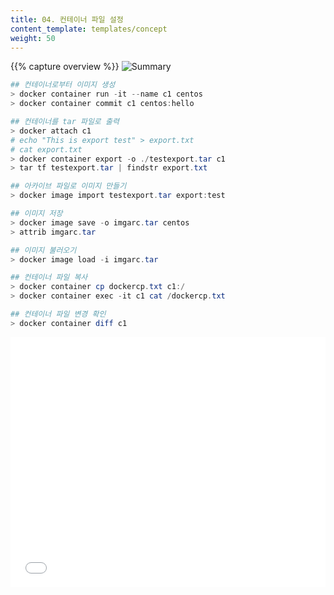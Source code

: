 ```yaml
---
title: 04. 컨테이너 파일 설정
content_template: templates/concept
weight: 50
---
```

{{% capture overview %}}
![Summary](/images/docs/Docker/chapter4/ch4_4_Summary.JPG)

```powershell
## 컨테이너로부터 이미지 생성
> docker container run -it --name c1 centos
> docker container commit c1 centos:hello

## 컨테이너를 tar 파일로 출력
> docker attach c1
# echo "This is export test" > export.txt
# cat export.txt
> docker container export -o ./testexport.tar c1
> tar tf testexport.tar | findstr export.txt

## 아카이브 파일로 이미지 만들기
> docker image import testexport.tar export:test

## 이미지 저장
> docker image save -o imgarc.tar centos
> attrib imgarc.tar

## 이미지 불러오기
> docker image load -i imgarc.tar

## 컨테이너 파일 복사
> docker container cp dockercp.txt c1:/
> docker container exec -it c1 cat /dockercp.txt

## 컨테이너 파일 변경 확인
> docker container diff c1
```

<iframe width="100%" height=400  src="/images/docs/Docker/chapter4/ch4_4.mp4" frameborder="0" allow="autoplay" />
{{% /capture %}}

{{% capture body %}}

## 1. 컨테이너로부터 이미지 작성(container commit)

>  `docker container commit [OPTIONS] CONTAINER [REPOSITORY[:TAG]]`

- `docker container commit`명령을 사용하여 컨테이너를 수정하여 새로운 이미지를 생성 할 수 있다.

  <pre>
  <font color="darkblue"><b>> docker container commit --help</b></font>
  <font color="darkgreen"><b>Usage:  docker commit [OPTIONS] CONTAINER [REPOSITORY[:TAG]]</b></font>
  Create a new image from a container's changes
  Options:
    -a, --author string    Author (e.g., "John Hannibal Smith
                           <hannibal@a-team.com>")
    -c, --change list      Apply Dockerfile instruction to the created image
    -m, --message string   Commit message
    -p, --pause            Pause container during commit (default true)
  </pre>

- repository와 tag를 지정하지 않으면 Dangle Image가 생성된다. 권장하지 않는 방법이다.

  - 예제) c1이미지 생성한다.

    <pre>
    <font color="darkblue"><b>> docker container ls -a</b></font>
    CONTAINER ID        IMAGE               COMMAND              CREATED             STATUS                      PORTS               NAMES
    7ab5c4764a79        centos              "/bin/bash"          5 hours ago         Up 5 hours                                      c1
    <font color="darkblue"><b>> docker container commit c1</b></font>
    sha256:cde75dbdf4f46bfc6cc31efcf4034d0577ef3218c9f9b48d2bc28250813d7c12
    <font color="darkblue"><b>> docker image ls</b></font>
    REPOSITORY          TAG                 IMAGE ID            CREATED             SIZE
    <none>              <none>              cde75dbdf4f4        4 seconds ago       200MB
    </pre>

- 예제) c1이미지를 centos:hello라는 이름의 이미지로 생성한다.

  <pre>
  <font color="darkblue"><b>> docker container commit c1 centos:hello</b></font>
  sha256:8e371c761123fdb3646356e5336ff174bbba2ba86971d038b75f155e989d0350
  <font color="darkblue"><b>> docker image ls</b></font>
  REPOSITORY          TAG                 IMAGE ID            CREATED              SIZE
  centos              hello               8e371c761123        6 seconds ago        200MB
  <none>              <none>              cde75dbdf4f4        About a minute ago   200MB
  </pre>

## 2. 컨테이너를 tar 파일로 출력(container export)

>  `docker container export [OPTIONS] CONTAINER`

- `docker container export`명령으로 컨테이너의 파일 시스템을 추출할 수 있다.

  <pre>
  <font color="darkblue"><b>> docker container export --help</b></font>
  <font color="darkgreen"><b>Usage:  docker container export [OPTIONS] CONTAINER</b></font>
  Export a container's filesystem as a tar archive
  Options:
    -o, --output string   Write to a file, instead of STDOUT
  </pre>

- 예시) c1 컨테이너를 생성하고 텍스트 파일을 생성한 뒤 docker export 명령을 실행한다.

  - 아카이브 파일 중에 컨테이너 생성한 export.txt 파일이 존재한다.

    <pre>
    <font color="darkblue"><b>> cd C:\Users\jihye.paik\temp</b></font>
    <font color="darkblue"><b>> docker container run -it --name c1 centos</b></font>
    <font color="darkred"><b># echo "This is export test" > export.txt</b></font>
    <font color="darkred"><b># cat export.txt</b></font>
    This is export test
    [Ctrl + P + Q]
    <font color="darkblue"><b>> docker container export -o testexport.tar c1</b></font>
    <font color="darkblue"><b>> tar tf testexport.tar | findstr export.txt</b></font>
    export.txt
    </pre>

  - ![Summary](/images/docs/Docker/chapter4/4_4.jpg)

> [!tip]
>
> **tar**
>
> "tar"는 "tape archive"의 준말 또는 약자이다. zip 같은 일반적인 압축 프로그램과 달리 tar 자체는 원래 압축을 전혀 하지 않는다. 여러 개의 파일을 하나로 합치는 역할만 한다.

## 3. 아카이브 파일로 이미지 만들기(image import)

>  `docker image import [OPTIONS] file|URL|- [REPOSITORY[:TAG]]`

- docker export로 컨테이너로 추출한 파일로 이미지를 생성하려면 `docker image import` 명령을 사용한다.

  <pre>
  <font color="darkblue"><b>> docker image import --help</b></font>
  <font color="darkgreen"><b>Usage:  docker image import [OPTIONS] file|URL|- [REPOSITORY[:TAG]]</b></font>
  Import the contents from a tarball to create a filesystem image
  Options:
    -c, --change list      Apply Dockerfile instruction to the created image
    -m, --message string   Set commit message for imported image
  </pre>

- 예제) 위에서 생성한 testexport.tar 파일로 이미지를 생성한다.

  <pre>
  <font color="darkblue"><b>> cd C:\Users\jihye.paik\temp</b></font>
  <font color="darkblue"><b>> docker image ls</b></font>
  REPOSITORY          TAG                 IMAGE ID            CREATED             SIZE
  httpd               latest              0240c8f5816c        2 days ago          132MB
  centos              latest              75835a67d134        12 days ago         200MB
  hello-world         latest              4ab4c602aa5e        6 weeks ago         1.84kB
  <font color="darkblue"><b>> docker image import testexport.tar export:test</b></font>
  sha256:fc31567e00eb5422899e8405d82d2e909de6f24bbe71effae9a4dda12aebbf55
  <font color="darkblue"><b>> docker image ls</b></font>
  REPOSITORY          TAG                 IMAGE ID            CREATED             SIZE
  export              test                fc31567e00eb        5 seconds ago       200MB
  httpd               latest              0240c8f5816c        2 days ago          132MB
  centos              latest              75835a67d134        12 days ago         200MB
  hello-world         latest              4ab4c602aa5e        6 weeks ago         1.84kB
  </pre>

## 4. 이미지 저장(image save)

> `docker image save [OPTIONS] IMAGE [IMAGE...]`

- `docker image save` 명령을 사용하여 호스트에 존재하는 이미지 파일들을 아카이브 파일로 저장할 수 있다.

  <pre>
  <font color="darkblue"><b>> docker image save --help</b></font>
  <font color="darkgreen"><b>Usage:  docker image save [OPTIONS] IMAGE [IMAGE...]</b></font>
  Save one or more images to a tar archive (streamed to STDOUT by default)
  Options:
    -o, --output string   Write to a file, instead of STDOUT
  </pre>

- docker save 명령으로 이미지를 아카이브로 저장할 때 반드시 -o 옵션을 사용하여 경로를 지정한다. 그렇지 않으면 표준출력으로 화면에 표시된다.

- 예제) centos hello-world httpd 이미지를 아카이브 파일로 저장한다.

  <pre>
  <font color="darkblue"><b>> cd C:\Users\jihye.paik\temp</b></font>
  <font color="darkblue"><b>> docker image ls</b></font>
  REPOSITORY          TAG                 IMAGE ID            CREATED             SIZE
  httpd               latest              0240c8f5816c        2 days ago          132MB
  centos              latest              75835a67d134        12 days ago         200MB
  hello-world         latest              4ab4c602aa5e        6 weeks ago         1.84kB
  <font color="darkblue"><b>> docker image save -o imgarc.tar centos</b></font>
  <font color="darkblue"><b>> attrib imgarc.tar</b></font>
  A                    C:\Users\jihye.paik\imgarc.tar
  </pre>

![Summary](/images/docs/Docker/chapter4/4_5.jpg)

## 5. 이미지 불러오기(image load)

`docker image load [OPTIONS]`

- docker save 명령으로 저장한 아카이브 파일을 `docker image load` 명령으로 불러 올 수 있다.

  <pre>
  <font color="darkblue"><b>> docker image load --help</b></font>
  <font color="darkgreen"><b>Usage:  docker image load [OPTIONS]</b></font>
  Load an image from a tar archive or STDIN
  Options:
    -i, --input string   Read from tar archive file, instead of STDIN
    -q, --quiet          Suppress the load output
  </pre>

- docker load 명령으로 이미지를 불러올 때 반드시 `-i 옵션`을 사용하여 경로를 지정한다.

- 예제) imgarc.tar 파일을 로드한다.

  <pre>
  <font color="darkblue"><b>> cd C:\Users\jihye.paik\temp</b></font>
  <font color="darkblue"><b>> docker image ls</b></font>
  REPOSITORY          TAG                 IMAGE ID            CREATED             SIZE
  centos              latest              75835a67d134        12 days ago         200MB
  <font color="darkblue"><b>> attrib imgarc.tar</b></font>
  imgarc.tar: POSIX tar archive
  <font color="darkblue"><b>> docker image load -i imgarc.tar</b></font>
  Loaded image: centos:latest
  428c97da766c: Loading layer  3.584kB/3.584kB
  Loaded image: hello-world:latest
  237472299760: Loading layer  58.44MB/58.44MB
  504b6a6a6fd2: Loading layer   2.56kB/2.56kB
  355bd981febe: Loading layer  34.57MB/34.57MB
  0ace1cc25781: Loading layer  43.58MB/43.58MB
  7857c7afb135: Loading layer  3.584kB/3.584kB
  Loaded image: httpd:latest
  <font color="darkblue"><b>> docker image ls</b></font>
  REPOSITORY          TAG                 IMAGE ID            CREATED             SIZE
  httpd               latest              0240c8f5816c        2 days ago          132MB
  centos              latest              75835a67d134        12 days ago         200MB
  hello-world         latest              4ab4c602aa5e        6 weeks ago         1.84kB
  </pre>



> [!WARNING]
>
> **export/import와 save/load 차이**
>
> 컨테이너를 export하면 컨테이너를 작동시키는 데 필요한 파일을 모두 압축 아카이브로 모을 수 있다. 
>
> 이미지를 import 하면 이미지의 레이어 구조도 포함된 형태로 압축 아카이브로 모을 수 있다.
>
> 바탕이 되는 이미지는 똑같아도 docker container export 명령과 docker image save 명령은 내부적인 디렉토리와 파일 구조가 다르다.
>
> 그래서 압축 아카이브에서는 `docker container export  명령으로 작성한 것을 읽어 들일 때는 docker image import 명령을, docker image save 명령으로 생성한 것을 읽어 들일 때는 docker image load 명령을 사용할 것`을 권장한다.

## 6. 컨테이너 파일 복사(container cp)

**호스트 파일 => 컨테이너로 복사**

> `docker container cp [OPTIONS] CONTAINER:SRC_PATH DEST_PATH|-`

**컨테이너 파일 => 호스트로 복사**

> `docker container cp [OPTIONS] SRC_PATH|- CONTAINER:DEST_PATH`

- `docker container cp`명령을 사용하여 호스트의 파일을 컨테이너로 복사하거나 컨테이너의 파일을 호스트로 복사 할 수 있다.

  <pre>
  <font color="darkblue"><b>> docker container cp --help</b></font>
  <font color="darkgreen"><b>Usage:  docker container cp [OPTIONS] CONTAINER:SRC_PATH DEST_PATH|-
          docker cp [OPTIONS] SRC_PATH|- CONTAINER:DEST_PATH</b></font>
  Copy files/folders between a container and the local filesystem
  Options:
    -a, --archive       Archive mode (copy all uid/gid information)
    -L, --follow-link   Always follow symbol link in SRC_PATH
  </pre>

- 예제) 호스트에 있는 dockercp.txt 파일을 c1 컨테이너로 복사한다.

  <pre>
  <font color="darkblue"><b>> docker container run -itd --name c1 centos</b></font>
  e9b448f07d99af238fd6dfb050d761ed423b9f0996abb4eae00658d20f749cf2
  <font color="darkblue"><b>> docker container ls</b></font>
  CONTAINER ID        IMAGE               COMMAND             CREATED             STATUS              PORTS               NAMES
  e9b448f07d99        centos              "/bin/bash"         3 seconds ago       Up 2 seconds                            c1
  <font color="darkblue"><b>> docker container cp dockercp.txt c1:/</b></font>
  <font color="darkblue"><b>> docker container exec -it c1 cat /dockercp.txt</b></font>
  This is "docker cp" Test
  </pre>

- 예제) c1 컨테이너의 dockercp.txt 파일을 호스트로 복사한다.

  <pre>
  <font color="darkblue"><b>> docker cp c1:/dockercp.txt .</b></font>
  <font color="darkblue"><b>> cat dockercp.txt</b></font>
  This is "docker cp" Test
  </pre>

## 7. 컨테이너 파일 변경 확인(container diff)

> `docker container diff CONTAINER`

- 컨테이너가 이미지로부터 생성되었을 때와 달라진 점을 확인하려면  `container diff` 명령을 사용한다.

  <pre>
  <font color="darkblue"><b>> docker container diff --help</b></font>
  <font color="darkgreen"><b>Usage:  docker container diff CONTAINER</b></font>
  Inspect changes to files or directories on a container's filesystem
  </pre>

- 변경의 구분은 다음과 같다.

  | 구분  | 설명    |
  | --- | ----- |
  | A   | 파일 추가 |
  | D   | 파일 삭제 |
  | C   | 파일 수정 |

- 예제) webserver이름의 컨테이너에서 컨테이너 조작 변경을 확인한다.

  <pre>
  <font color="darkblue"><b>> docker container diff webserver</b></font>
  C /usr
  C /usr/local
  C /usr/local/apache2
  C /usr/local/apache2/logs
  A /usr/local/apache2/logs/httpd.pid
  </pre>

- 예제) centos 이미지를 c1으로 컨테이너화 한 뒤 dira/filea.txt 파일 생성 뒤 anaconda-post.log를 삭제한다.

  <pre>
  <font color="darkblue"><b>> docker container run -it --name c1 centos</b></font>
  <font color="darkred"><b># mkdir dira</b></font>
  <font color="darkred"><b># echo "This is filea" > dira/filea.txt</b></font>
  <font color="darkred"><b># ls</b></font>
  anaconda-post.log  dev   etc   lib    media  opt   root  sbin  sys  usr
  bin                dira  home  lib64  mnt    proc  run   srv   tmp  var
  <font color="darkred"><b># rm -f anaconda-post.log</b></font>
  [Ctrl + P + Q]
  <font color="darkblue"><b>> docker container diff c1</b></font>
  A /dira
  A /dira/filea.txt
  D /anaconda-post.log
  </pre>

## 8. Volume 관리

![Summary](/images/docs/Docker/chapter4/4_6.jpg)

- Container의 Writable Layer에 Data를 저장할 때의 문제점
  - Container가 삭제되면 Data도 같이 삭제된다.
  - Data를 다른 곳으로 쉽게 옮길 수 없다.
  - Storage Driver는 Linux 커널을 사용하여 공용 File System을 제공한다. 이 기능은 Host File System에 직접 쓰는 `data volume`보다 성능이 떨어진다.
  - 예를 들어, mysql 이미지의 경우 이미지에는 mysql을 실행하는데 필요한 애플리케이션 정보만 들어있고, 컨테이너를 생성하여 mysql 컨테이너에는 쓰기 모드가 가능하여 여러 데이터가 저장된다. 하지만, 만일 도커 컨테이너를 삭제한다면, 컨테이너 계층의 데이터도 모두 삭제된다.
  - docker volume을 통해 `데이터의 영속성`을 유지할 수 있다.
- Docker Data Volume
  - Docker 데이터 볼륨은 데이터를 컨테이너가 아닌 호스트에 저장하는 방식이다.
  - 따라서 데이터 볼륨은 `컨테이너끼리 데이터를 공유 할 때 활용이 가능`하다.
  - Docker 컨테이너 안의 파일 변경 사항은 Union File System에 의해 관리된다. 하지만 데이터 볼륨은 Union File System을 통하지 않고 바로 호스트에 저장된다.
  - 따라서 `docker commit` 명령을 통해 이미지로 생성해도 `데이터 볼륨의 변경 사항은 이미지에 포함되지 않는다.`
- 특징
  - 데이터 볼륨은 호스트 운영체제의 파일 시스템을 사용한다. AUFS(Advanced multi-layered Unification Filesystem)와 Overlay 파일시스템 같은 유니온 파일 시스템은 네이티브 파일 시스템 위에 올라가기 때문에 아무래도 성능이 떨어지는데 데이터 볼륨은 이런 단점을 극복 할 수 있다. 
  - `데이터 볼륨은 재사용 가능하며, 컨테이너들 간에 공유 할 수 있다. `
  - 데이터 볼륨은 호스트에서 직접 접근 할 수 있다. 
  - `데이터 볼륨은 컨테이너가 삭제되어도 계속 유지가 된다.` 기본적으로 컨테이너와 독립적으로 운영되기 때문이다.

<pre>
<font color="darkblue"><b>> docker volume --help</b></font>
<font color="darkgreen"><b>Usage:  docker volume COMMAND</b></font>
Manage volumes
Commands:
  create      Create a volume
  inspect     Display detailed information on one or more volumes
  ls          List volumes
  prune       Remove all unused local volumes
  rm          Remove one or more volumes
Run 'docker volume COMMAND --help' for more information on a command.
</pre>


### Volume 조회(Volume ls)

> `docker volume ls`

<pre>
<font color="darkblue"><b>> docker volume ls --help</b></font>
<font color="darkgreen"><b>Usage:  docker volume ls [OPTIONS]</b></font>
List volumes
Aliases:
  ls, list
Options:
  -f, --filter filter   Provide filter values (e.g. 'dangling=true')
      --format string   Pretty-print volumes using a Go template
  -q, --quiet           Only display volume names
</pre>

- 어떤 Volume인지 확인이 불가하다.

  <pre>
  <font color="darkblue"><b>> docker volume ls</b></font>
  DRIVER              VOLUME NAME
  local               0e5fbe9370cae29f0f633f73af7913eee54bf6590de163744045fed993a47f35
  local               1dc844e7f028b0545706889a99bcb43b1cd5955ecf96c109c2c1e233d9b4ec06
  local               4bd4dc2427782efe7f094fefbbcf40e9362a44b1c869a819ba2d30e720a702b9
  local               5b1ccea2947a1f8d1d020f02d8e2cb90dce8be8b3ee801e2d737f93093c61d01
  </pre>

### Volume 생성(Volume create)

> `docker volume create [OPTIONS] [VOLUME]`

<pre>
<font color="darkblue"><b>> docker volume create --help</b></font>
<font color="darkgreen"><b>Usage:  docker volume create [OPTIONS] [VOLUME]</b></font>
Create a volume
Options:
  -d, --driver string   Specify volume driver name (default "local")
      --label list      Set metadata for a volume
  -o, --opt map         Set driver specific options (default map[])</pre>

- 예제) my-volume1을 생성한다.

  <pre>
  <font color="darkblue"><b>> docker volume create my-volume1</b></font>
  my-volume1
  <font color="darkblue"><b>> docker volume ls</b></font>
  DRIVER              VOLUME NAME
  local               my-volume1
  <font color="darkblue"><b>> docker inspect my-volume1</b></font>
  [
      {
          "CreatedAt": "2019-06-12T00:20:09Z",
          "Driver": "local",
          "Labels": {},
          <font color="darkgreen"><b>"Mountpoint": "/var/lib/docker/volumes/my-volume1/_data",</b></font>
          "Name": "my-volume1",
          "Options": {},
          "Scope": "local"
      }
  ]
  </pre>

  ![Summary](/images/docs/Docker/chapter4/4_7.jpg)

- Mountpoint가 도커 볼륨의 물리적 위치이다. 호스트에서 해당 위치를 확인해보면 이전에 컨테이너에서 생성했던 파일을 볼 수 있다. 현재는 아무 데이터도 존재하지 않는다.

  <pre>
  <font color="darkblue"><b>> cd /var/lib/docker/volumes/my-volume1/_data</b></font>
  <font color="darkblue"><b>> /var/lib/docker/volumes/my-volume1/_data# ls</b></font>
  </pre>
  

  ------

### Volume 삭제(volume rm)

> `docker volume rm [OPTIONS] VOLUME [VOLUME...]`

<pre>
<font color="darkblue"><b>> docker volume rm --help</b></font>
<font color="darkgreen"><b>Usage:  docker volume rm [OPTIONS] VOLUME [VOLUME...]</b></font>
Remove one or more volumes
Aliases:
  rm, remove
Examples:
$ docker volume rm hello
hello
Options:
  -f, --force   Force the removal of one or more volumes
</pre>

- 연결된 컨테이너가 존재하는 경우 volume은 삭제되지 않는다. 컨테이너가 없을 경우volume이 삭제된다.

- 컨테이너 삭제 해도 volume은 삭제되지 않는다. 새로운 컨테이너 생성 후 volume을 mount하게되면 데이터가 복원된다.

- 예제) mysql 컨테이너와 volume과의 관계를 알아본다.

  - mysql 컨테이너를 생성 시작하고 mount 정보를 확인한다.

    <pre>
    <font color="darkblue"><b>> docker container run -d --name mysql -p 3306:3306 -e MYSQL_ROOT_PASSWORD="1111" mysql</b></font>
    Unable to find image 'mysql:latest' locally
    latest: Pulling from library/mysql
    fc7181108d40: Pull complete
    787a24c80112: Pull complete
    a08cb039d3cd: Pull complete
    4f7d35eb5394: Pull complete
    5aa21f895d95: Pull complete
    a742e211b7a2: Pull complete
    0163805ad937: Pull complete
    87f18876c3ff: Pull complete
    78082f25f167: Pull complete
    0a510f055c17: Pull complete
    312b0999e433: Pull complete
    f864cfdc0264: Pull complete
    Digest: sha256:415ac63da0ae6725d5aefc9669a1c02f39a00c574fdbc478dfd08db1e97c8f1b
    Status: Downloaded newer image for mysql:latest
    da90e2719f983e1fd88efa26279f4712e44c482ebe8bdd1a5149216468521e17
    <font color="darkblue"><b>> docker inspect -f '{{ .Mounts }}' mysql</b></font>
    [{volume 2ad08fa3ea7351613e4baa2e02fc0ad4d753c3318ed35b8c13aa4bd5602acbdf /var/lib/docker/volumes/2ad08fa3ea7351613e4baa2e02fc0ad4d753c3318ed35b8c13aa4bd5602acbdf/_data /var/lib/mysql local  true }]
    <font color="darkblue"><b>> docker volume ls</b></font>
    DRIVER              VOLUME NAME
    local               2ad08fa3ea7351613e4baa2e02fc0ad4d753c3318ed35b8c13aa4bd5602acbdf
    </pre>

  - mysql 컨테이너를 삭제한다. mysql 컨테이너가 존재하는 경우 volume은 삭제되지 않는다.

    <pre>
    <font color="darkblue"><b>> docker container ls</b></font>
    CONTAINER ID        IMAGE               COMMAND                  CREATED             STATUS              PORTS                               NAMES
    da90e2719f98        mysql               "docker-entrypoint.s…"   3 minutes ago       Up 3 minutes        0.0.0.0:3306->3306/tcp, 33060/tcp   mysql
    <font color="darkblue"><b>> docker volume rm 2ad08fa3ea7351613e4baa2e02fc0ad4d753c3318ed35b8c13aa4bd5602acbdf</b></font>
    Error response from daemon: remove 2ad08fa3ea7351613e4baa2e02fc0ad4d753c3318ed35b8c13aa4bd5602acbdf: volume is in use - [da90e2719f983e1fd88efa26279f4712e44c482ebe8bdd1a5149216468521e17]
    </pre>

  - mysql 컨테이너가 없을 경우 volume은 삭제된다.

    <pre>
    <font color="darkblue"><b>> docker rm -f mysql</b></font>
    mysql
    <font color="darkblue"><b>> docker volume rm 2ad08fa3ea7351613e4baa2e02fc0ad4d753c3318ed35b8c13aa4bd5602acbdf</b></font>
    2ad08fa3ea7351613e4baa2e02fc0ad4d753c3318ed35b8c13aa4bd5602acbdf
    <font color="darkblue"><b>> docker volume ls</b></font>
    DRIVER              VOLUME NAME
    </pre>

- 사용하지 않는 Volume 전체 제거(volume prune)

  <pre>
  <font color="darkblue"><b>> docker volume ls</b></font>
  DRIVER              VOLUME NAME
  local               my-volume1
  <font color="darkblue"><b>> docker volume prune</b></font>
  WARNING! This will remove all local volumes not used by at least one container.
  <font color="darkgreen"><b>Are you sure you want to continue? [y/N] y</b></font>
  Deleted Volumes:
  my-volume1
  Total reclaimed space: 0B
  <font color="darkblue"><b>> docker volume ls</b></font>
  DRIVER              VOLUME NAME
  </pre>

### -v 또는 --mount 선택

원래는 독립형 Container에서는 `-v` 또는 `--volume`가 사용되었고, Docker Cluster인 Swarm Mode의 Service에서는 `--mount`가 사용되었다. 하지만, Docker 17.06부터 독립형 Container에서도 `--mount`를 사용할 수 있게 되었다. 두 Flag 간 가장 큰 차이점은 `-v`구문은 모든 옵션들을 하나의 Field에 결합하여 사용하고, `--mount`구문은 옵션을 분리하여 사용한다. 따라서, `--mount`가 보다 명확하고 자세하게 정보를 확인할 수 있다.

> [!NOTE]
>
> -v 또는 --volume보다 --mount의 사용성이 더 쉽기 때문에 --mount를 사용하는 것을 권장한다. 만약 특정 volume driver 옵션들이 필요하다면, --mount를 사용해야한다.

### 컨테이너 생성과 동시에 도커 볼륨 생성하기(container run -v/--mount)

> `docker container run -v`
>
> `docker container run --mount`

#### -v

- 만약 컨테이너 생성과 동시에 도커볼륨을 생성하여 사용하는 경우에는 -v [경로] 형태로 옵션을 주면된다.

- 예제) ubuntu1 컨테이너 생성과 동시에 볼륨을 생성해본다.

  <pre>
  <font color="darkblue"><b>> docker container run -i -t --name ubuntu1 -v /home/ ubuntu:14.04</b></font>
  Unable to find image 'ubuntu:14.04' locally
  14.04: Pulling from library/ubuntu
  a7344f52cb74: Pull complete
  515c9bb51536: Pull complete
  e1eabe0537eb: Pull complete
  4701f1215c13: Pull complete
  Digest: sha256:2f7c79927b346e436cc14c92bd4e5bd778c3bd7037f35bc639ac1589a7acfa90
  Status: Downloaded newer image for ubuntu:14.04
  <font color="darkred"><b>/#</b></font>
  <font color="darkblue"><b>> docker volume ls</b></font>
  DRIVER              VOLUME NAME
  local               0c3b1c645b17e7222a321e7dcbf7b92caf5d49a1ed6bed07688205d0e964b211
  </pre>

#### --mount

- --mount Flag를 사용하여 Container 기동 시, volume을 mount한다.

- 예제) nginx 컨테이너 생성시 volume을 mount한다.

  <pre>
  <font color="darkblue"><b>> docker container run -d -it --name devtest --mount source=myvol2,target=/app nginx</b></font>
  Unable to find image 'nginx:latest' locally
  latest: Pulling from library/nginx
  fc7181108d40: Pull complete
  c4277fc40ec2: Pull complete
  780053e98559: Pull complete
  Digest: sha256:bdbf36b7f1f77ffe7bd2a32e59235dff6ecf131e3b6b5b96061c652f30685f3a
  Status: Downloaded newer image for nginx:latest
  3b328bfbc42822aa314e13ec8bd2ac0aeb683d8b65d393d540b1be3c4d84463d
  <font color="darkblue"><b>> docker inspect devtest</b></font>
  "Mounts": [
              {
                  "Type": "volume",
                  "Name": "myvol2",
                  "Source": "/var/lib/docker/volumes/myvol2/_data",
                  "Destination": "/app",
                  "Driver": "local",
                  "Mode": "z",
                  "RW": true,
                  "Propagation": ""
              }
  </pre>



### 호스트의 볼륨 공유

- 이 방법은 container의 데이터를 호스트에 유지할 때 사용한다.

> `docker container run -it -v (컨테이너의 volume 디렉토리) (이미지) /bin/bash`

- Volume이  /var/lib/docker/volumes/에 생기며 이름이 docker에서 자동으로 생성한 hash값을 사용한다.
- container가 삭제되면 데이터를 찾기 힘들기 때문에 추천하지 않는다.

![Summary](/images/docs/Docker/chapter4/4_10.jpg)  

<pre>
<font color="darkblue"><b>> docker container run -it --name centos1 -v /data centos /bin/bash</b></font>
[root@2f53f4ad70c4 /]# 
<font color="darkblue"><b>> docker container ls</b></font>
CONTAINER ID        IMAGE                     COMMAND                CREATED             STATUS              PORTS                NAMES
2f53f4ad70c4        centos                    "/bin/bash"            9 seconds ago       Up 8 seconds                             centos1                
<font color="darkblue"><b>> docker volume ls</b></font>
DRIVER              VOLUME NAME
local               0ebc748ab7d536a6b4dd0e4b26e2ba5ab506e7f81f42bfbeee034896e37edb6d
local               02df12aa2e23a150f3872ec06987b6f842db65014478bfeeae47072149f07796
local               4a4b62d1c602964409120998ee4d2edccfe81a6239f162c7170379ad1b4545ee
local               6c168932bb264c5be9fd1d316dc61cd03d9f7b6494d7d552899d00fc6ca62eae
</pre>

- 이를 통해 컨테이너 생성시 /var/lib/docker/volumes에 hash값을 가지는 디렉토리가 생성되고, _data 디렉토리 안에 컨테이너의 /data 디렉토리가 매핑된다. 즉, 컨테이너에서 /data 디렉토리에 파일을 생성/삭제/변경 등의 작업을 하게되면, 호스트의 /var/lib/docker/volumes/xxxx 디렉토리에 같은 내용이 있다.

  <pre>
  <font color="darkblue"><b>> docker inspect centos1</b></font>
  ...
          "Mounts": [
              {
                  "Type": "volume",
                  "Name": "d49a8423718206d9acb21bdb64f86245abb00e5808008960b857278d14658cf1",
                  "Source": <font color="darkgreen"><b>"/var/lib/docker/volumes/d49a8423718206d9acb21bdb64f86245abb00e5808008960b857278d14658cf1/_data"</b></font>,
                  "Destination": "/data",
                  "Driver": "local",
                  "Mode": "",
                  "RW": true,
                  "Propagation": ""
              }
          ],
          ...
  <font color="darkblue"><b>> cd /var/lib/docker/volumes/d49a8423718206d9acb21bdb64f86245abb00e5808008960b857278d14658cf1/_data</b></font>
  <font color="darkblue"><b>> ~_data> cat > file1</b></font>
  file1
  <font color="darkblue"><b>> docker attach centos1</b></font>
  [root@770aa7259abb data]# ls
  file1
  </pre>

- 만약 폴더 접근 권한이 없는 경우 관리자 권한으로 접근한다.

  <pre>
  <font color="darkblue"><b>$ sudo passwd root</b></font>
  Enter new UNIX password:
  Retype new UNIX password:
  passwd: password updated successfully
  <font color="darkblue"><b>~# cd /var/lib/docker/volumes/</b></font>
  </pre>

  

### 호스트의 특정 디렉토리를 container와 매핑

- 이 방법을 사용하면 호스트의 특정 디렉토리를 container와 매핑할 수 있다.
- Volume의 위치를 사용자가 정할 수 있으므로 데이터를 찾기 쉽다.

> `docker container run -it -v (호스트 디렉토리):(컨테이너의 volume 디렉토리) (이미지) /bin/bash`

![Summary](/images/docs/Docker/chapter4/4_11.JPG)    

<pre>
<font color="darkblue"><b>> docker container run -it --name centos2 -v /root/data:/data centos /bin/bash</b></font>
<font color="darkblue"><b>> cd /data</b></font>
<font color="darkblue"><b>~/data > cat > file1</b></font>
file1
<font color="darkblue"><b>> docker attach centos2</b></font>
<font color="darkblue"><b>[root@76469ac323d6 /]# cd /data</b></font>
<font color="darkblue"><b>[root@492c07c3b2c0 data]# ls</b></font>
file1
<font color="darkblue"><b>[root@492c07c3b2c0 data]# cat > file2</b></font>
file2
<font color="darkblue"><b>[root@492c07c3b2c0 data]# ls</b></font>
file1  file2
<font color="darkblue"><b>~/data> ls</b></font>
file1  file2
</pre>

- 호스트의 /root/data 디렉토리를 container의 volume 디렉토리로 사용할 수 있도록한다.
- 호스트에서 /root/data 디렉토리에 파일을 생성하게 된다면, container에서도 파일이 존재하고 사용할 수 있다. 반대의 경우(container에서 파일을 생성)에도 호스트에서 파일이 존재한다.



### 여러 container에서 파일을 공유하고자 할 때

![Summary](/images/docs/Docker/chapter4/4_12.JPG)

> `docker container run -it --name container1 -v /root/data:/data centos /bin/bash`
>
> `docker container run -it --name container2 -v /root/data:/data centos /bin/bash`

- container1의 /data 디렉토리와 container2의 /data 디렉토리를 호스트의 /root/data 디렉토리와 매핑 함으로써 각 각의 container에서 호스트의 디렉토리(파일)을 공유 가능하다.

  

#### 생성된 볼륨을 다른 Container에 연결

![Summary](/images/docs/Docker/chapter4/4_8.jpg)

- mysql 컨테이너 생성한다.

  <pre>
  <font color="darkblue"><b>> docker container run -d --name mysql -p 3306:3306 -e MYSQL_ROOT_PASSWORD="1111" mysql</b></font>
  46a4bbf8a2e2e0c0317bd654e24fe472e1ef972d2577f22eec9f568549f20bd4
  </pre>

- mysql container volume 정보 확인한다.

  <pre>
  <font color="darkblue"><b>> docker inspect -f '{{.Mounts}}' mysql</b></font>
  [{volume 7984809ac4966e9402bd0e3b13bc35e042cafd25d17415342d70e4ee536e5db2 /var/lib/docker/volumes/7984809ac4966e9402bd0e3b13bc35e042cafd25d17415342d70e4ee536e5db2/_data /var/lib/mysql local  true }]
  </pre>

- mysql 데이터 생성한다.

  <pre>
  <font color="darkblue"><b>> docker exec -it mysql /bin/bash</b></font>
  <font color="darkred"><b># mysql -uroot -p</b></font>
  Enter password:
  Welcome to the MySQL monitor.  Commands end with ; or \g.
  Your MySQL connection id is 8
  Server version: 8.0.16 MySQL Community Server - GPL
  Copyright (c) 2000, 2019, Oracle and/or its affiliates. All rights reserved.
  Oracle is a registered trademark of Oracle Corporation and/or its
  affiliates. Other names may be trademarks of their respective
  owners.
  Type 'help;' or '\h' for help. Type '\c' to clear the current input statement.
  <font color="darkred"><b>mysql> create database dockertest;</b></font>
  Query OK, 1 row affected (0.00 sec)
  <font color="darkred"><b>mysql> use dockertest</b></font>
  Database changed
  <font color="darkred"><b>mysql> create table tb_1(i int, j int);</b></font>
  Query OK, 0 rows affected (0.03 sec)
  <font color="darkred"><b>mysql> insert into tb_1(i, j) values (1, 1),(1, 2),(1, 3);</b></font>
  Query OK, 3 rows affected (0.01 sec)
  Records: 3  Duplicates: 0  Warnings: 0
  <font color="darkred"><b>mysql> select * from tb_1</b></font>
      -> ;
  +------+------+
  | i    | j    |
  +------+------+
  |    1 |    1 |
  |    1 |    2 |
  |    1 |    3 |
  +------+------+
  3 rows in set (0.00 sec)
  mysql> exit
  Bye
  <font color="darkred"><b># exit</b></font>
  exit
  </pre>

- mysql 중단한다.

  <pre>
  <font color="darkblue"><b>> docker stop mysql</b></font>
  mysql
  </pre>

- new mysql (mysql2) container 생성 및 기존 volume 연결한다.

  <pre>
  <font color="darkblue"><b>> docker container run -d -it --name mysql2 -p 5306:3306  -v  /var/lib/docker/volumes/7984809ac4966e9402bd0e
  3b13bc35e042cafd25d17415342d70e4ee536e5db2/_data/:/var/lib/mysql mysql</b></font>
  70851fcdac44b93b43955f880503b00856ed953bc0f23483fa92be9152e7994c
  <font color="darkblue"><b>> docker exec -it mysql2 /bin/bash</b></font>
  <font color="darkred"><b># mysql -uroot -p</b></font>
  Enter password:
  Welcome to the MySQL monitor.  Commands end with ; or \g.
  Your MySQL connection id is 8
  Server version: 8.0.16 MySQL Community Server - GPL
  Copyright (c) 2000, 2019, Oracle and/or its affiliates. All rights reserved.
  Oracle is a registered trademark of Oracle Corporation and/or its
  affiliates. Other names may be trademarks of their respective
  owners.
  Type 'help;' or '\h' for help. Type '\c' to clear the current input statement.
  <font color="darkred"><b>mysql> show databases;</b></font>
  +--------------------+
  | Database           |
  +--------------------+
  | dockertest         |
  | information_schema |
  | mysql              |
  | performance_schema |
  | sys                |
  +--------------------+
  5 rows in set (0.00 sec)
  </pre>

- Mysql ,Mysql2 Container volume 정보를 확인히다.  (volume경로 동일하다.) 

  <pre>
  <font color="darkblue"><b>> docker inspect -f '{{.Mounts}}' mysql</b></font>
  [{volume 7984809ac4966e9402bd0e3b13bc35e042cafd25d17415342d70e4ee536e5db2 /var/lib/docker/volumes/<font color="darkgreen"><b>7984809ac4966e9402bd0e3b13bc35e042cafd25d17415342d70e4ee536e5db2</b></font>/_data /var/lib/mysql local  true }]
  <font color="darkblue"><b>> docker inspect -f '{{.Mounts}}' mysql2</b></font>
  [{bind  /var/lib/docker/volumes/<font color="darkgreen"><b>7984809ac4966e9402bd0e3b13bc35e042cafd25d17415342d70e4ee536e5db2</b></font>/_data /var/lib/mysql   true rslave}]
  </pre>
  
  {{% /capture %}}
  

  
